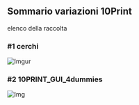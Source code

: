 ## Sommario variazioni 10Print  
elenco della raccolta  
  
### #1 cerchi  
![Imgur](https://i.imgur.com/QO0GHRT.png?1)  
  
### #2 10PRINT_GUI_4dummies  
![Img](https://github.com/fabriziodedonatis/archive/blob/master/fabriziodedonatis/Codice/10Print/10PRINT_GUI_4dummies/image/10PRINT_GUI_4dummies.png?raw=true)  
  

